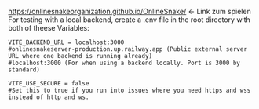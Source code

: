 https://onlinesnakeorganization.github.io/OnlineSnake/ <- Link zum spielen
For testing with a local backend, create a .env file in the root directory with both of theese Variables:
```
VITE_BACKEND_URL = localhost:3000
#onlinesnakeserver-production.up.railway.app (Public external server URL where one backend is running already)
#localhost:3000 (For when using a backend locally. Port is 3000 by standard)

VITE_USE_SECURE = false
#Set this to true if you run into issues where you need https and wss instead of http and ws.
```

